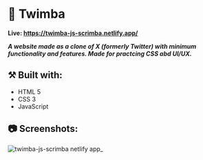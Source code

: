 # 🐤 Twimba

**Live: https://twimba-js-scrimba.netlify.app/**

***A website made as a clone of X (formerly Twitter) with minimum functionality and features. Made for practcing CSS abd UI/UX.***

## ⚒️ Built with:
- HTML 5
- CSS 3
- JavaScript

## 📷 Screenshots:

![twimba-js-scrimba netlify app_](https://github.com/user-attachments/assets/4c5e4d25-ebc2-4ea6-b971-ba24330c0064)
